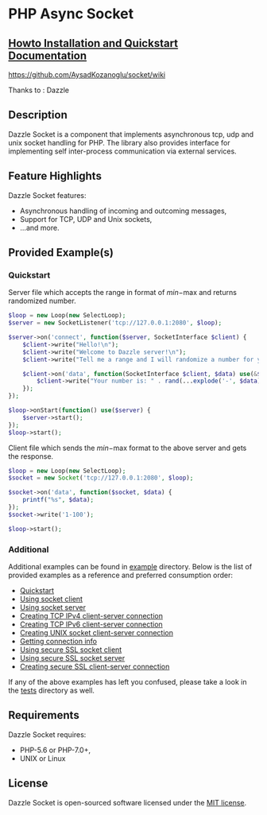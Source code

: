 # PHP Async Socket

## [Howto Installation and Quickstart  Documentation](https://github.com/AysadKozanoglu/socket/wiki)

https://github.com/AysadKozanoglu/socket/wiki


Thanks to : Dazzle

## Description

Dazzle Socket is a component that implements asynchronous tcp, udp and unix socket handling for PHP. The library also provides interface for implementing self inter-process communication via external services.

## Feature Highlights

Dazzle Socket features:

* Asynchronous handling of incoming and outcoming messages,
* Support for TCP, UDP and Unix sockets,
* ...and more.

## Provided Example(s)

### Quickstart

Server file which accepts the range in format of $min-$max and returns randomized number.

```php
$loop = new Loop(new SelectLoop);
$server = new SocketListener('tcp://127.0.0.1:2080', $loop);

$server->on('connect', function($server, SocketInterface $client) {
    $client->write("Hello!\n");
    $client->write("Welcome to Dazzle server!\n");
    $client->write("Tell me a range and I will randomize a number for you!\n\n");

    $client->on('data', function(SocketInterface $client, $data) use(&$buffer) {
        $client->write("Your number is: " . rand(...explode('-', $data)));
    });
});

$loop->onStart(function() use($server) {
    $server->start();
});
$loop->start();
```

Client file which sends the $min-$max format to the above server and gets the response.

```php
$loop = new Loop(new SelectLoop);
$socket = new Socket('tcp://127.0.0.1:2080', $loop);

$socket->on('data', function($socket, $data) {
    printf("%s", $data);
});
$socket->write('1-100');

$loop->start();
```

### Additional

Additional examples can be found in [example](https://github.com/AysadKozanoglu/socket/tree/master/example) directory. Below is the list of provided examples as a reference and preferred consumption order:

- [Quickstart](https://github.com/AysadKozanoglu/socket/blob/master/example/events_quickstart.php)
- [Using socket client](https://github.com/AysadKozanoglu/socket/blob/master/example/socket_only_client.php)
- [Using socket server](https://github.com/AysadKozanoglu/socket/blob/master/example/socket_only_server.php)
- [Creating TCP IPv4 client-server connection](https://github.com/AysadKozanoglu/socket/blob/master/example/socket_conn_tcp.php)
- [Creating TCP IPv6 client-server connection](https://github.com/AysadKozanoglu/socket/blob/master/example/socket_conn_tcp_ipv6.php)
- [Creating UNIX socket client-server connection](https://github.com/AysadKozanoglu/socket/blob/master/example/socket_conn_unix.php)
- [Getting connection info](https://github.com/AysadKozanoglu/socket/blob/master/example/socket_info.php)
- [Using secure SSL socket client](https://github.com/AysadKozanoglu/socket/blob/master/example/socket_ssl_only_client.php)
- [Using secure SSL socket server](https://github.com/AysadKozanoglu/socket/blob/master/example/socket_ssl_only_server.php)
- [Creating secure SSL client-server connection](https://github.com/AysadKozanoglu/socket/blob/master/example/socket_ssl.php)

If any of the above examples has left you confused, please take a look in the [tests](https://github.com/AysadKozanoglu/socket/tree/master/test) directory as well.


## Requirements

Dazzle Socket requires:

* PHP-5.6 or PHP-7.0+,
* UNIX or Linux


## License

Dazzle Socket is open-sourced software licensed under the [MIT license](http://opensource.org/licenses/MIT).

